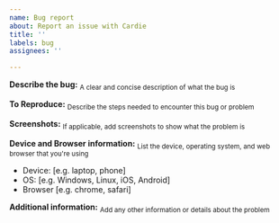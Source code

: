 ```yaml
---
name: Bug report
about: Report an issue with Cardie
title: ''
labels: bug
assignees: ''

---
```


**Describe the bug:**
<sub>A clear and concise description of what the bug is</sub>


**To Reproduce:**
<sub>Describe the steps needed to encounter this bug or problem</sub>


**Screenshots:**
<sub>If applicable, add screenshots to show what the problem is</sub>


**Device and Browser information:**
<sub>List the device, operating system, and web browser that you're using</sub>
- Device: [e.g. laptop, phone]
- OS: [e.g. Windows, Linux, iOS, Android]
- Browser [e.g. chrome, safari]


**Additional information:**
<sub>Add any other information or details about the problem</sub>
